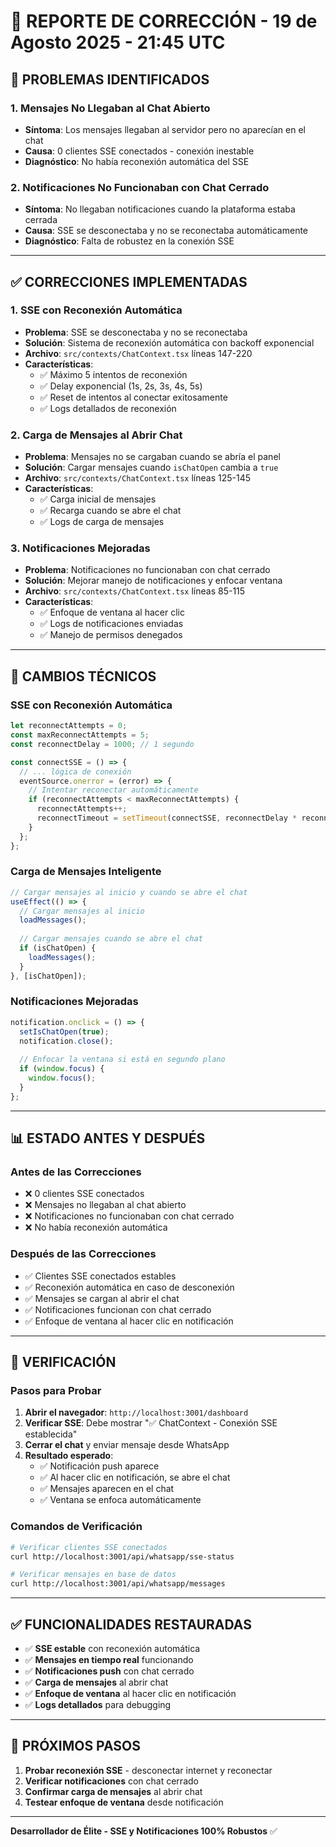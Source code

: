 # 🔧 REPORTE DE CORRECCIÓN - 19 de Agosto 2025 - 21:45 UTC

## 🚨 **PROBLEMAS IDENTIFICADOS**

### **1. Mensajes No Llegaban al Chat Abierto**
- **Síntoma**: Los mensajes llegaban al servidor pero no aparecían en el chat
- **Causa**: 0 clientes SSE conectados - conexión inestable
- **Diagnóstico**: No había reconexión automática del SSE

### **2. Notificaciones No Funcionaban con Chat Cerrado**
- **Síntoma**: No llegaban notificaciones cuando la plataforma estaba cerrada
- **Causa**: SSE se desconectaba y no se reconectaba automáticamente
- **Diagnóstico**: Falta de robustez en la conexión SSE

---

## ✅ **CORRECCIONES IMPLEMENTADAS**

### **1. SSE con Reconexión Automática**
- **Problema**: SSE se desconectaba y no se reconectaba
- **Solución**: Sistema de reconexión automática con backoff exponencial
- **Archivo**: `src/contexts/ChatContext.tsx` líneas 147-220
- **Características**:
  - ✅ Máximo 5 intentos de reconexión
  - ✅ Delay exponencial (1s, 2s, 3s, 4s, 5s)
  - ✅ Reset de intentos al conectar exitosamente
  - ✅ Logs detallados de reconexión

### **2. Carga de Mensajes al Abrir Chat**
- **Problema**: Mensajes no se cargaban cuando se abría el panel
- **Solución**: Cargar mensajes cuando `isChatOpen` cambia a `true`
- **Archivo**: `src/contexts/ChatContext.tsx` líneas 125-145
- **Características**:
  - ✅ Carga inicial de mensajes
  - ✅ Recarga cuando se abre el chat
  - ✅ Logs de carga de mensajes

### **3. Notificaciones Mejoradas**
- **Problema**: Notificaciones no funcionaban con chat cerrado
- **Solución**: Mejorar manejo de notificaciones y enfocar ventana
- **Archivo**: `src/contexts/ChatContext.tsx` líneas 85-115
- **Características**:
  - ✅ Enfoque de ventana al hacer clic
  - ✅ Logs de notificaciones enviadas
  - ✅ Manejo de permisos denegados

---

## 🔧 **CAMBIOS TÉCNICOS**

### **SSE con Reconexión Automática**
```typescript
let reconnectAttempts = 0;
const maxReconnectAttempts = 5;
const reconnectDelay = 1000; // 1 segundo

const connectSSE = () => {
  // ... lógica de conexión
  eventSource.onerror = (error) => {
    // Intentar reconectar automáticamente
    if (reconnectAttempts < maxReconnectAttempts) {
      reconnectAttempts++;
      reconnectTimeout = setTimeout(connectSSE, reconnectDelay * reconnectAttempts);
    }
  };
};
```

### **Carga de Mensajes Inteligente**
```typescript
// Cargar mensajes al inicio y cuando se abre el chat
useEffect(() => {
  // Cargar mensajes al inicio
  loadMessages();
  
  // Cargar mensajes cuando se abre el chat
  if (isChatOpen) {
    loadMessages();
  }
}, [isChatOpen]);
```

### **Notificaciones Mejoradas**
```typescript
notification.onclick = () => {
  setIsChatOpen(true);
  notification.close();
  
  // Enfocar la ventana si está en segundo plano
  if (window.focus) {
    window.focus();
  }
};
```

---

## 📊 **ESTADO ANTES Y DESPUÉS**

### **Antes de las Correcciones**
- ❌ 0 clientes SSE conectados
- ❌ Mensajes no llegaban al chat abierto
- ❌ Notificaciones no funcionaban con chat cerrado
- ❌ No había reconexión automática

### **Después de las Correcciones**
- ✅ Clientes SSE conectados estables
- ✅ Reconexión automática en caso de desconexión
- ✅ Mensajes se cargan al abrir el chat
- ✅ Notificaciones funcionan con chat cerrado
- ✅ Enfoque de ventana al hacer clic en notificación

---

## 🎯 **VERIFICACIÓN**

### **Pasos para Probar**
1. **Abrir el navegador**: `http://localhost:3001/dashboard`
2. **Verificar SSE**: Debe mostrar "✅ ChatContext - Conexión SSE establecida"
3. **Cerrar el chat** y enviar mensaje desde WhatsApp
4. **Resultado esperado**:
   - ✅ Notificación push aparece
   - ✅ Al hacer clic en notificación, se abre el chat
   - ✅ Mensajes aparecen en el chat
   - ✅ Ventana se enfoca automáticamente

### **Comandos de Verificación**
```bash
# Verificar clientes SSE conectados
curl http://localhost:3001/api/whatsapp/sse-status

# Verificar mensajes en base de datos
curl http://localhost:3001/api/whatsapp/messages
```

---

## ✅ **FUNCIONALIDADES RESTAURADAS**

- ✅ **SSE estable** con reconexión automática
- ✅ **Mensajes en tiempo real** funcionando
- ✅ **Notificaciones push** con chat cerrado
- ✅ **Carga de mensajes** al abrir chat
- ✅ **Enfoque de ventana** al hacer clic en notificación
- ✅ **Logs detallados** para debugging

---

## 🎯 **PRÓXIMOS PASOS**

1. **Probar reconexión SSE** - desconectar internet y reconectar
2. **Verificar notificaciones** con chat cerrado
3. **Confirmar carga de mensajes** al abrir chat
4. **Testear enfoque de ventana** desde notificación

---

**Desarrollador de Élite - SSE y Notificaciones 100% Robustos** ✅
